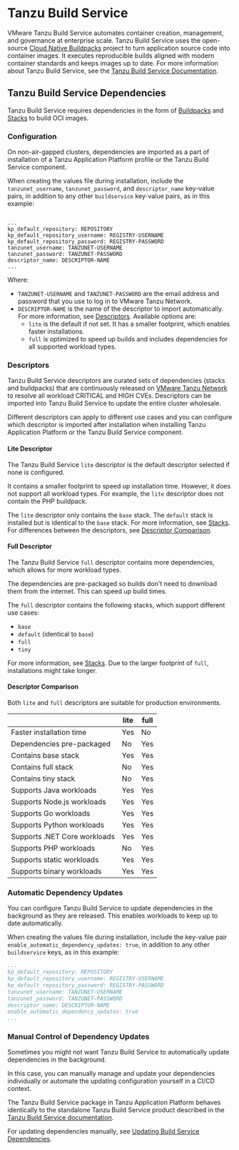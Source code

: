 # Tanzu Build Service

VMware Tanzu Build Service automates container creation, management, and governance at enterprise scale. Tanzu Build Service uses the open-source [Cloud Native Buildpacks](https://buildpacks.io/) project to turn application source code into container images. It executes reproducible builds aligned with modern container standards and keeps images up to date. For more information about Tanzu Build Service, see the [Tanzu Build Service Documentation](https://docs.vmware.com/en/VMware-Tanzu-Build-Service/index.html).

## <a id="dependencies"> Tanzu Build Service Dependencies

Tanzu Build Service requires dependencies in the form of
[Buildpacks](https://docs.vmware.com/en/VMware-Tanzu-Buildpacks/index.html) and
[Stacks](https://docs.vmware.com/en/VMware-Tanzu-Buildpacks/services/tanzu-buildpacks/GUID-stacks.html)
to build OCI images.

### <a id="configuration"> Configuration

On non-air-gapped clusters, dependencies are imported as a part of installation of a
Tanzu Application Platform profile or the Tanzu Build Service component.

When creating the values file during installation, include the `tanzunet_username`, `tanzunet_password`,
and `descriptor_name` key-value pairs, in addition to any other `buildservice` key-value pairs, as
in this example:

<code>
...
kp_default_repository: REPOSITORY
kp_default_repository_username: REGISTRY-USERNAME
kp_default_repository_password: REGISTRY-PASSWORD
tanzunet_username: TANZUNET-USERNAME
tanzunet_password: TANZUNET-PASSWORD
descriptor_name: DESCRIPTOR-NAME
...
</code>

Where:

- `TANZUNET-USERNAME` and `TANZUNET-PASSWORD` are the email address and password that you use to log in to VMware Tanzu Network.
- `DESCRIPTOR-NAME` is the name of the descriptor to import automatically. For more information, see [Descriptors](#descriptors). Available options are:
    * `lite` is the default if not set. It has a smaller footprint, which enables faster installations.
    * `full` is optimized to speed up builds and includes dependencies for all supported workload types.

### <a id="descriptors"> Descriptors

Tanzu Build Service descriptors are curated sets of dependencies (stacks and buildpacks) that are
continuously released on [VMware Tanzu Network](https://network.pivotal.io/) to resolve all workload
CRITICAL and HIGH CVEs.
Descriptors can be imported into Tanzu Build Service to update the entire cluster wholesale.

Different descriptors can apply to different use cases and you can configure which descriptor is
imported after installation when installing Tanzu Application Platform or the Tanzu Build Service
component.

#### <a id="lite-descriptor"> Lite Descriptor

The Tanzu Build Service `lite` descriptor is the default descriptor selected if none is configured.

It contains a smaller footprint to speed up installation time. However, it does not support all
workload types. For example, the `lite` descriptor does not contain the PHP buildpack.

The `lite` descriptor only contains the `base` stack.
The `default` stack is installed but is identical to the `base` stack.
For more information, see [Stacks](https://docs.pivotal.io/tanzu-buildpacks/stacks.html).
For differences between the descriptors, see [Descriptor Comparison](#descriptor-comparison).

#### <a id="full-descriptor"> Full Descriptor

The Tanzu Build Service `full` descriptor contains more dependencies, which allows for more workload
types.

The dependencies are pre-packaged so builds don't need to download them from the internet.
This can speed up build times.

The `full` descriptor contains the following stacks, which support different use cases:

- `base`
- `default` (identical to `base`)
- `full`
- `tiny`

For more information, see [Stacks](https://docs.pivotal.io/tanzu-buildpacks/stacks.html).
Due to the larger footprint of `full`, installations might take longer.

#### <a id="descriptor-comparison"> Descriptor Comparison

Both `lite` and `full` descriptors are suitable for production environments.

|  | lite | full |
|---|---|---|
| Faster installation time | Yes | No |
| Dependencies pre-packaged | No | Yes |
| Contains base stack | Yes | Yes |
| Contains full stack | No | Yes |
| Contains tiny stack | No | Yes |
| Supports Java workloads | Yes | Yes |
| Supports Node.js workloads | Yes | Yes |
| Supports Go workloads | Yes | Yes |
| Supports Python workloads | Yes | Yes |
| Supports .NET Core workloads | Yes | Yes |
| Supports PHP workloads | No | Yes |
| Supports static workloads | Yes | Yes |
| Supports binary workloads | Yes | Yes |

### <a id="auto-updates"> Automatic Dependency Updates

You can configure Tanzu Build Service to update dependencies in the background as they are released.
This enables workloads to keep up to date automatically.

When creating the values file during installation, include the key-value pair
`enable_automatic_dependency_updates: true`, in addition to any other `buildservice` keys, as in this
example:

```yaml
...
kp_default_repository: REPOSITORY
kp_default_repository_username: REGISTRY-USERNAME
kp_default_repository_password: REGISTRY-PASSWORD
tanzunet_username: TANZUNET-USERNAME
tanzunet_password: TANZUNET-PASSWORD
descriptor_name: DESCRIPTOR-NAME
enable_automatic_dependency_updates: true
...
```

### <a id="manual-updates"> Manual Control of Dependency Updates

Sometimes you might not want Tanzu Build Service to automatically update dependencies in the
background.

In this case, you can manually manage and update your dependencies individually or automate the
updating configuration yourself in a CI/CD context.

The Tanzu Build Service package in Tanzu Application Platform behaves identically to the standalone
Tanzu Build Service product described in the
[Tanzu Build Service documentation](https://docs.vmware.com/en/VMware-Tanzu-Build-Service/index.html).

For updating dependencies manually, see [Updating Build Service Dependencies](https://docs.vmware.com/en/Tanzu-Build-Service/1.6/vmware-tanzu-build-service/GUID-updating-deps.html#bulk-update).
